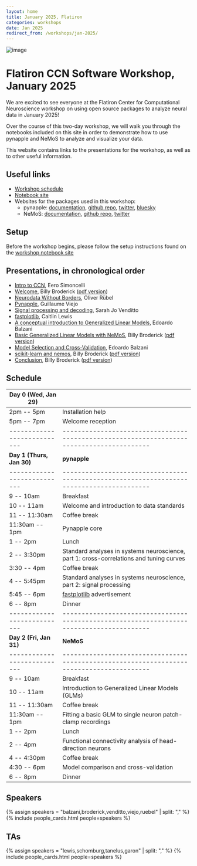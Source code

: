 ```yaml
---
layout: home
title: January 2025, Flatiron
categories: workshops
date: Jan 2025
redirect_from: /workshops/jan-2025/
---
```


![image](/assets/jan2025-banner.svg)

# Flatiron CCN Software Workshop, January 2025

We are excited to see everyone at the Flatiron Center for Computational Neuroscience workshop on using open source packages to analyze neural data in January 2025!

Over the course of this two-day workshop, we will walk you through the notebooks included on this site in order to demonstrate how to use pynapple and NeMoS to analyze and visualize your data.

This website contains links to the presentations for the workshop, as well as to other useful information.

## Useful links

- [Workshop schedule](#schedule)
- [Notebook site](https://flatironinstitute.github.io/neurorse-workshops/workshops/jan-2025/tags/jan/)
- Websites for the packages used in this workshop:
    - pynapple: [documentation](https://pynapple.org/), [github repo](https://github.com/pynapple-org/pynapple), [twitter](https://x.com/thepynapple), [bluesky](https://bsky.app/profile/pynapple.bsky.social)
    - NeMoS: [documentation](https://nemos.readthedocs.io/en/latest/), [github repo](https://github.com/flatironinstitute/nemos), [twitter](https://x.com/nemos_neuro)

## Setup

Before the workshop begins, please follow the setup instructions found on the [workshop notebook site](https://flatironinstitute.github.io/neurorse-workshops/workshops/jan-2025/branch/main/)

## Presentations, in chronological order

- [Intro to CCN](https://users.flatironinstitute.org/~wbroderick/presentations/jan-2025/CCN-overview-softwareWorkshop-jan2025.pdf), Eero Simoncelli
- [Welcome](/presentations/jan-2025/welcome), Billy Broderick ([pdf version](https://users.flatironinstitute.org/~wbroderick/presentations/jan-2025/welcome.pdf))
- [Neurodata Without Borders](https://users.flatironinstitute.org/~wbroderick/presentations/jan-2025/2025_01_30_CCN_Flatiron_NWB_Ruebel.pdf), Oliver Rübel
- [Pynapple](https://users.flatironinstitute.org/~wbroderick/presentations/jan-2025/workshop-pynapple-presentation-jan-2025.pdf), Guillaume Viejo
- [Signal processing and decoding](https://users.flatironinstitute.org/~wbroderick/presentations/jan-2025/hippocampus_background_jan25.pdf), Sarah Jo Venditto
- [fastplotlib](https://users.flatironinstitute.org/~wbroderick/presentations/jan-2025/fpl-pitch.pdf), Caitlin Lewis
- [A conceptual introduction to Generalized Linear Models](https://users.flatironinstitute.org/~wbroderick/presentations/jan-2025/glm_intro_jan_feb_2025.pdf), Edoardo Balzani
- [Basic Generalized Linear Models with NeMoS](/presentations/jan-2025/current_injection), Billy Broderick ([pdf version](https://users.flatironinstitute.org/~wbroderick/presentations/jan-2025/current_injection.pdf))
- [Model Selection and Cross-Validation](https://users.flatironinstitute.org/~wbroderick/presentations/jan-2025/model_selection.pdf), Edoardo Balzani
- [scikit-learn and nemos](/presentations/jan-2025/scikit-learn), Billy Broderick ([pdf version](https://users.flatironinstitute.org/~wbroderick/presentations/jan-2025/scikit-learn.pdf)) 
- [Conclusion](/presentations/jan-2025/conclusion), Billy Broderick ([pdf version](https://users.flatironinstitute.org/~wbroderick/presentations/jan-2025/conclusion.pdf))

## Schedule

| Day 0 (Wed, Jan 29)       |                                                                                         |
|---------------------------|-----------------------------------------------------------------------------------------|
| 2pm -- 5pm                | Installation help                                                                       |
| 5pm -- 7pm                | Welcome reception                                                                       |
|---------------------------|-----------------------------------------------------------------------------------------|
| **Day 1 (Thurs, Jan 30)** | **pynapple**                                                                            |
|---------------------------|-----------------------------------------------------------------------------------------|
| 9 -- 10am                 | Breakfast                                                                               |
| 10 -- 11am                | Welcome and introduction to data standards                                              |
| 11 -- 11:30am             | Coffee break                                                                            |
| 11:30am -- 1pm            | Pynapple core                                                                           |
| 1 -- 2pm                  | Lunch                                                                                   |
| 2 -- 3:30pm               | Standard analyses in systems neuroscience, part 1: cross-correlations and tuning curves |
| 3:30 -- 4pm               | Coffee break                                                                            |
| 4 -- 5:45pm               | Standard analyses in systems neuroscience, part 2: signal processing                    |
| 5:45 -- 6pm               | [fastplotlib](https://github.com/fastplotlib/fastplotlib) advertisement                 |
| 6 -- 8pm                  | Dinner                                                                                  |
|---------------------------|-----------------------------------------------------------------------------------------|
| **Day 2 (Fri, Jan 31)**   | **NeMoS**                                                                               |
|---------------------------|-----------------------------------------------------------------------------------------|
| 9 -- 10am                 | Breakfast                                                                               |
| 10 -- 11am                | Introduction to Generalized Linear Models (GLMs)                                        |
| 11 -- 11:30am             | Coffee break                                                                            |
| 11:30am -- 1pm            | Fitting a basic GLM to single neuron patch-clamp recordings                             |
| 1 -- 2pm                  | Lunch                                                                                   |
| 2 -- 4pm                  | Functional connectivity analysis of head-direction neurons                              |
| 4 -- 4:30pm               | Coffee break                                                                            |
| 4:30 -- 6pm               | Model comparison and cross-validation                                                                        |
| 6 -- 8pm                  | Dinner                                                                                  |

## Speakers

{% assign speakers = "balzani,broderick,venditto,viejo,ruebel" | split: "," %}
{% include people_cards.html people=speakers %}

## TAs

{% assign speakers = "lewis,schomburg,tanelus,garon" | split: "," %}
{% include people_cards.html people=speakers %}
